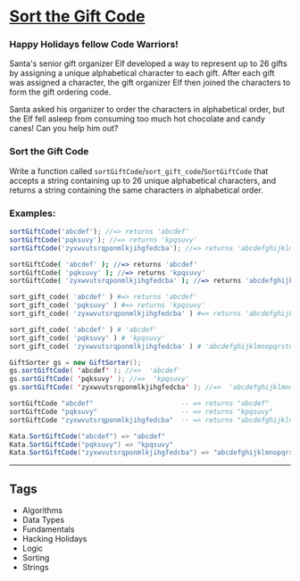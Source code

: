 # [Sort the Gift Code](https://www.codewars.com/kata/52aeb2f3ad0e952f560005d3)

### Happy Holidays fellow Code Warriors!

Santa's senior gift organizer Elf developed a way to represent up to 26 gifts by assigning a unique alphabetical character to each gift. After each gift was assigned a character, the gift organizer Elf then joined the characters to form the gift ordering code.

Santa asked his organizer to order the characters in alphabetical order, but the Elf fell asleep from consuming too much hot chocolate and candy canes! Can you help him out?

### Sort the Gift Code

Write a function called `sortGiftCode`/`sort_gift_code`/`SortGiftCode` that accepts a string containing up to 26 unique alphabetical characters, and returns a string containing the same characters in alphabetical order.

### Examples:

```javascript
sortGiftCode('abcdef'); //=> returns 'abcdef'
sortGiftCode('pqksuvy'); //=> returns 'kpqsuvy'
sortGiftCode('zyxwvutsrqponmlkjihgfedcba'); //=> returns 'abcdefghijklmnopqrstuvwxyz'
```

```coffeescript
sortGiftCode( 'abcdef' ); //=> returns 'abcdef'
sortGiftCode( 'pqksuvy' ); //=> returns 'kpqsuvy'
sortGiftCode( 'zyxwvutsrqponmlkjihgfedcba' ); //=> returns 'abcdefghijklmnopqrstuvwxyz'
```

```ruby
sort_gift_code( 'abcdef' ) #=> returns 'abcdef'
sort_gift_code( 'pqksuvy' ) #=> returns 'kpqsuvy'
sort_gift_code( 'zyxwvutsrqponmlkjihgfedcba' ) #=> returns 'abcdefghijklmnopqrstuvwxyz'
```

```python
sort_gift_code( 'abcdef' ) # 'abcdef'
sort_gift_code( 'pqksuvy' ) # 'kpqsuvy'
sort_gift_code( 'zyxwvutsrqponmlkjihgfedcba' ) # 'abcdefghijklmnopqrstuvwxyz'
```

```java
GiftSorter gs = new GiftSorter();
gs.sortGiftCode( 'abcdef' ); //=>  'abcdef'
gs.sortGiftCode( 'pqksuvy' ); //=>  'kpqsuvy'
gs.sortGiftCode( 'zyxwvutsrqponmlkjihgfedcba' ); //=>  'abcdefghijklmnopqrstuvwxyz'
```

```haskell
sortGiftCode "abcdef"                      -- => returns "abcdef"
sortGiftCode "pqksuvy"                     -- => returns "kpqsuvy"
sortGiftCode "zyxwvutsrqponmlkjihgfedcba"  -- => returns "abcdefghijklmnopqrstuvwxyz"
```

```csharp
Kata.SortGiftCode("abcdef") => "abcdef"
Kata.SortGiftCode("pqksuvy") => "kpqsuvy"
Kata.SortGiftCode("zyxwvutsrqponmlkjihgfedcba") => "abcdefghijklmnopqrstuvwxyz"
```

---

## Tags

- Algorithms
- Data Types
- Fundamentals
- Hacking Holidays
- Logic
- Sorting
- Strings
